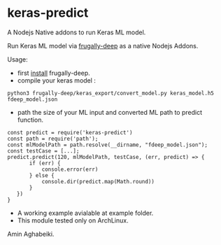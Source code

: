 # keras-predict
A Nodejs Native addons to run Keras ML model.

 Run Keras ML model via [frugally-deep](https://github.com/Dobiasd/frugally-deep) as a native Nodejs Addons.
 
 Usage: 
 * first [install](https://github.com/Dobiasd/frugally-deep/blob/master/INSTALL.md) frugally-deep.
 * compile your keras model :
 ```
python3 frugally-deep/keras_export/convert_model.py keras_model.h5 fdeep_model.json
 ```
 * path the size of your ML input and converted ML path to predict function.
 ```
const predict = require('keras-predict')
const path = require('path');
const mlModelPath = path.resolve(__dirname, "fdeep_model.json");
const testCase = [...];
predict.predict(120, mlModelPath, testCase, (err, predict) => {
        if (err) {
            console.error(err)
        } else {
            console.dir(predict.map(Math.round))
        }
    })
}
 ```
 
 * A working example avialable at example folder.
 * This module tested only on ArchLinux.

Amin Aghabeiki.
